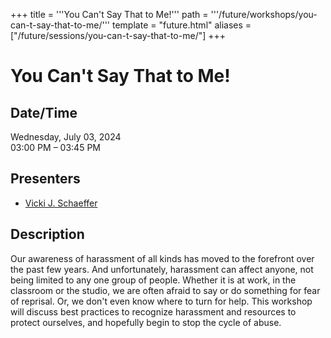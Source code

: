 +++
title = '''You Can't Say That to Me!'''
path = '''/future/workshops/you-can-t-say-that-to-me/'''
template = "future.html"
aliases = ["/future/sessions/you-can-t-say-that-to-me/"]
+++

<h1>You Can't Say That to Me!</h1>

<h2>Date/Time</h2>
<p>Wednesday, July 03, 2024<br>
03:00 PM – 03:45 PM</p>
<h2>Presenters</h2>
<ul>
<li><a href="/future/presenters/vicki-j-schaeffer/">Vicki J. Schaeffer</a></li>
</ul>
<h2>Description</h2>

Our awareness of harassment of all kinds has moved to the forefront over the past few years.  And unfortunately, harassment can affect anyone, not being limited to any one group of people. Whether it is at work, in the classroom or the studio,  we are often afraid to say or do something for fear of reprisal.  Or, we don't even know where to turn for help.  This workshop will discuss best practices to recognize harassment and resources to protect ourselves, and hopefully begin to stop the cycle of abuse.


